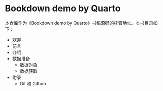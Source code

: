 # Bookdown demo by Quarto

本仓库作为《Bookdown demo by Quarto》书稿源码的托管地址。本书目录如下：

-   欢迎
-   前言
-   介绍
-   数据准备
    -   数据对象
    -   数据获取
-   附录
    -   Git 和 Github

